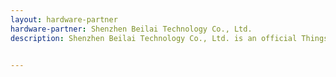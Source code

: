 ```yaml
---
layout: hardware-partner
hardware-partner: Shenzhen Beilai Technology Co., Ltd.
description: Shenzhen Beilai Technology Co., Ltd. is an official ThingsBoard hardware partner. Learn about Shenzhen Beilai Technology Co., Ltd. products, supported use cases, and integration guides with the ThingsBoard IoT platform.


---
```




